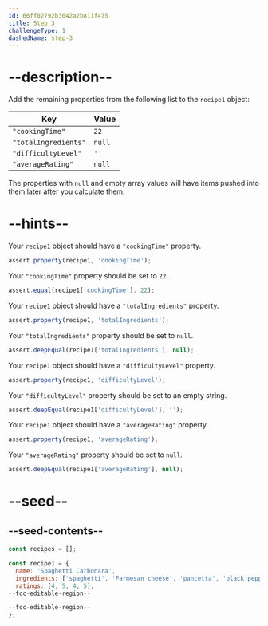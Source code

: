 ```yaml
---
id: 66ff02792b3042a2b811f475
title: Step 3
challengeType: 1
dashedName: step-3
---
```


# --description--

Add the remaining properties from the following list to the `recipe1` object:

| Key | Value   |
| ----------- | ------- |
| `"cookingTime"`       | `22` |
| `"totalIngredients"`   | `null`   |
| `"difficultyLevel"`   | `''`   |
| `"averageRating"`   | `null`   |

The properties with `null` and empty array values will have items pushed into them later after you calculate them.

# --hints--

Your `recipe1` object should have a `"cookingTime"` property.

```js
assert.property(recipe1, 'cookingTime');
```

Your `"cookingTime"` property should be set to `22`.

```js
assert.equal(recipe1['cookingTime'], 22);
```

Your `recipe1` object should have a `"totalIngredients"` property.

```js
assert.property(recipe1, 'totalIngredients');
```

Your `"totalIngredients"` property should be set to `null`.

```js
assert.deepEqual(recipe1['totalIngredients'], null);
```

Your `recipe1` object should have a `"difficultyLevel"` property.

```js
assert.property(recipe1, 'difficultyLevel');
```

Your `"difficultyLevel"` property should be set to an empty string.

```js
assert.deepEqual(recipe1['difficultyLevel'], '');
```

Your `recipe1` object should have a `"averageRating"` property.

```js
assert.property(recipe1, 'averageRating');
```

Your `"averageRating"` property should be set to `null`.

```js
assert.deepEqual(recipe1['averageRating'], null);
```

# --seed--

## --seed-contents--

```js
const recipes = [];

const recipe1 = {
  name: 'Spaghetti Carbonara',
  ingredients: ['spaghetti', 'Parmesan cheese', 'pancetta', 'black pepper'],
  ratings: [4, 5, 4, 5],
--fcc-editable-region--

--fcc-editable-region--
};
```
